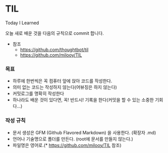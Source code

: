 # TIL
Today I Learned

오늘 새로 배운 것을 다음의 규칙으로 commit 합니다. 

  * 참조
    * https://github.com/thoughtbot/til
    * https://github.com/milooy/TIL



### 목표
* 하루에 한번씩은 꼭 컴퓨터 앞에 앉아 코드를 작성한다.
* 의미 없는 코드는 작성하지 않는다(어뷰징은 하지 않는다)
* 커밋로그를 명확히 작성한다
* 하나라도 배운 것이 있다면, 꼭! 반드시! 기록을 한다(커밋을 할 수 있는 소중한 기회다…)

### 작성 규칙
 * 문서 생성은 GFM (Github Flavored Markdown) 을 사용한다. (확장자 .md)  
 * 언어나 기술명으로 폴더를 만든다. (root에 문서를 만들지 않는다.)
 * 파일명은 영어로.(* https://github.com/milooy/TIL 참조)
